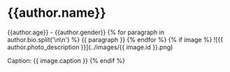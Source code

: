 
# {{author.name}}
{{author.age}} - {{author.gender}}
{% for paragraph in author.bio.split('\n\n') %}
{{ paragraph }}
{% endfor %}
{% if image %}
![{{ author.photo_description }}](../images/{{ image.id }}.png)

Caption: {{ image.caption }}
{% endif %}

